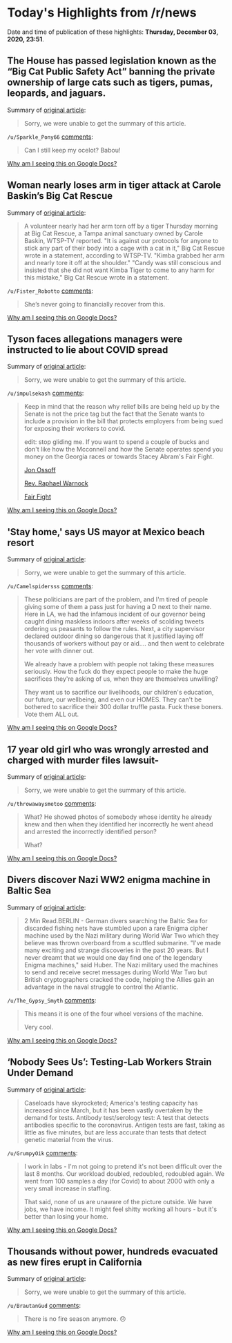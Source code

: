 # Today's Highlights from /r/news

Date and time of publication of these highlights: **Thursday, December 03, 2020, 23:51**.

## The House has passed legislation known as the “Big Cat Public Safety Act” banning the private ownership of large cats such as tigers, pumas, leopards, and jaguars.

Summary of [original article](https://www.rollcall.com/2020/12/03/house-passes-tiger-king-bill-to-ban-private-ownership-of-big-cats/):

> Sorry, we were unable to get the summary of this article.

`/u/Sparkle_Pony66` [comments](https://www.reddit.com/r/news/comments/k6dpco/the_house_has_passed_legislation_known_as_the_big/):

> Can I still keep my ocelot? Babou!

[Why am I seeing this on Google Docs?](https://docs.google.com/document/d/1Dc6We63vOXIZsc0op-Bt4abqkYjXzOigalQqFxmvvbM/edit?usp=sharing)

## Woman nearly loses arm in tiger attack at Carole Baskin’s Big Cat Rescue

Summary of [original article](https://www.clickorlando.com/news/local/2020/12/03/1-injured-in-animal-attack-at-big-cat-rescue-owned-by-carole-baskin/):

> A volunteer nearly had her arm torn off by a tiger Thursday morning at Big Cat Rescue, a Tampa animal sanctuary owned by Carole Baskin, WTSP-TV reported. "It is against our protocols for anyone to stick any part of their body into a cage with a cat in it," Big Cat Rescue wrote in a statement, according to WTSP-TV. "Kimba grabbed her arm and nearly tore it off at the shoulder." "Candy was still conscious and insisted that she did not want Kimba Tiger to come to any harm for this mistake," Big Cat Rescue wrote in a statement.

`/u/Fister_Robotto` [comments](https://www.reddit.com/r/news/comments/k61036/woman_nearly_loses_arm_in_tiger_attack_at_carole/):

> She’s never going to financially recover from this.

[Why am I seeing this on Google Docs?](https://docs.google.com/document/d/1Dc6We63vOXIZsc0op-Bt4abqkYjXzOigalQqFxmvvbM/edit?usp=sharing)

## Tyson faces allegations managers were instructed to lie about COVID spread

Summary of [original article](https://cbs2iowa.com/news/local/tyson-faces-allegations-managers-were-instructed-to-lie-about-covid-spread):

> Sorry, we were unable to get the summary of this article.

`/u/impulsekash` [comments](https://www.reddit.com/r/news/comments/k5znkr/tyson_faces_allegations_managers_were_instructed/):

> Keep in mind that the reason why relief bills are being held up by the Senate is not the price tag but the fact that the Senate wants to include a provision in the bill that protects employers from being sued for exposing their workers to covid.
> 
> edit: stop gliding me.  If you want to spend a couple of bucks and don't like how the Mcconnell and how the Senate operates spend you money on the Georgia races or towards Stacey Abram's Fair Fight.  
> 
> [Jon Ossoff](https://electjon.com/) 
> 
> [Rev. Raphael Warnock](https://warnockforgeorgia.com/)
> 
> [Fair Fight](https://fairfight.com/)

[Why am I seeing this on Google Docs?](https://docs.google.com/document/d/1Dc6We63vOXIZsc0op-Bt4abqkYjXzOigalQqFxmvvbM/edit?usp=sharing)

## 'Stay home,' says US mayor at Mexico beach resort

Summary of [original article](https://www.bbc.com/news/world-us-canada-55168634):

> Sorry, we were unable to get the summary of this article.

`/u/Camelspidersss` [comments](https://www.reddit.com/r/news/comments/k5zxa7/stay_home_says_us_mayor_at_mexico_beach_resort/):

> These politicians are part of the problem,  and I'm tired of people giving some of them a pass just for having a D next to their name.  
> Here in LA,  we had the infamous incident of our governor being caught dining maskless indoors after weeks of scolding tweets ordering us peasants to follow the rules.  Next,  a city supervisor declared outdoor dining so dangerous that it justified laying off thousands of workers without pay or aid.... and then went to celebrate her vote with dinner out.  
> 
> We already have a problem with people not taking these measures seriously. How the fuck do they expect people to make the huge sacrifices they're asking of us,  when they are themselves unwilling?
> 
> They want us to sacrifice our livelihoods, our children's education, our future,  our wellbeing, and even our HOMES. They can't be bothered to sacrifice their 300 dollar truffle pasta.  Fuck these boners. Vote them ALL out.

[Why am I seeing this on Google Docs?](https://docs.google.com/document/d/1Dc6We63vOXIZsc0op-Bt4abqkYjXzOigalQqFxmvvbM/edit?usp=sharing)

## 17 year old girl who was wrongly arrested and charged with murder files lawsuit-

Summary of [original article](https://www.kob.com/albuquerque-news/17-year-old-girl-who-was-wrongly-arrested-and-charged-with-murder-files-lawsuit/5940501/):

> Sorry, we were unable to get the summary of this article.

`/u/throwawaysmetoo` [comments](https://www.reddit.com/r/news/comments/k67m6r/17_year_old_girl_who_was_wrongly_arrested_and/):

> What? He showed photos of somebody whose identity he already knew and then when they identified her incorrectly he went ahead and arrested the incorrectly identified person?
> 
> What?

[Why am I seeing this on Google Docs?](https://docs.google.com/document/d/1Dc6We63vOXIZsc0op-Bt4abqkYjXzOigalQqFxmvvbM/edit?usp=sharing)

## Divers discover Nazi WW2 enigma machine in Baltic Sea

Summary of [original article](https://www.reuters.com/article/us-germany-war-enigma-idUSKBN28D25F):

> 2 Min Read.BERLIN - German divers searching the Baltic Sea for discarded fishing nets have stumbled upon a rare Enigma cipher machine used by the Nazi military during World War Two which they believe was thrown overboard from a scuttled submarine. "I've made many exciting and strange discoveries in the past 20 years. But I never dreamt that we would one day find one of the legendary Enigma machines," said Huber. The Nazi military used the machines to send and receive secret messages during World War Two but British cryptographers cracked the code, helping the Allies gain an advantage in the naval struggle to control the Atlantic.

`/u/The_Gypsy_Smyth` [comments](https://www.reddit.com/r/news/comments/k60jb0/divers_discover_nazi_ww2_enigma_machine_in_baltic/):

> This means it is one of the four wheel versions of the machine. 
> 
> Very cool.

[Why am I seeing this on Google Docs?](https://docs.google.com/document/d/1Dc6We63vOXIZsc0op-Bt4abqkYjXzOigalQqFxmvvbM/edit?usp=sharing)

## ‘Nobody Sees Us’: Testing-Lab Workers Strain Under Demand

Summary of [original article](https://www.nytimes.com/2020/12/03/health/coronavirus-testing-labs-workers.html?referringSource=articleShare):

> Caseloads have skyrocketed; America's testing capacity has increased since March, but it has been vastly overtaken by the demand for tests. Antibody test/serology test: A test that detects antibodies specific to the coronavirus. Antigen tests are fast, taking as little as five minutes, but are less accurate than tests that detect genetic material from the virus.

`/u/GrumpyOik` [comments](https://www.reddit.com/r/news/comments/k62uob/nobody_sees_us_testinglab_workers_strain_under/):

> I work in labs - I'm not going to pretend it's not been difficult over the last 8 months. Our workload doubled, redoubled, redoubled again. We went from 100 samples a day (for Covid) to about 2000 with only a very small increase in staffing.
> 
> That said, none of us are unaware of the picture outside. We have jobs, we have income. It might feel shitty working all hours - but it's better than losing your home.

[Why am I seeing this on Google Docs?](https://docs.google.com/document/d/1Dc6We63vOXIZsc0op-Bt4abqkYjXzOigalQqFxmvvbM/edit?usp=sharing)

## Thousands without power, hundreds evacuated as new fires erupt in California

Summary of [original article](https://www.cbsnews.com/news/california-wildfires-thousands-without-power-hundreds-evacuated-as-new-fires-erupt/):

> Sorry, we were unable to get the summary of this article.

`/u/BrautanGud` [comments](https://www.reddit.com/r/news/comments/k5xnvg/thousands_without_power_hundreds_evacuated_as_new/):

> There is no fire season anymore. 😞

[Why am I seeing this on Google Docs?](https://docs.google.com/document/d/1Dc6We63vOXIZsc0op-Bt4abqkYjXzOigalQqFxmvvbM/edit?usp=sharing)

